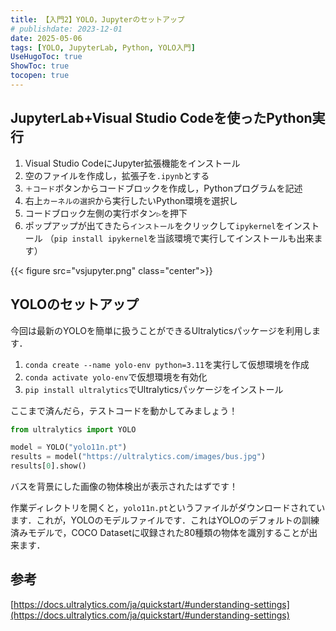 ```yaml
---
title: 【入門2】YOLO，Jupyterのセットアップ
# publishdate: 2023-12-01
date: 2025-05-06
tags: [YOLO, JupyterLab, Python, YOLO入門]
UseHugoToc: true
ShowToc: true
tocopen: true
---
```


## JupyterLab+Visual Studio Codeを使ったPython実行

1. Visual Studio CodeにJupyter拡張機能をインストール
2. 空のファイルを作成し，拡張子を```.ipynb```とする
3. ```＋コード```ボタンからコードブロックを作成し，Pythonプログラムを記述
4. 右上```カーネルの選択```から実行したいPython環境を選択し
5. コードブロック左側の実行ボタン```▷```を押下
6. ポップアップが出てきたら```インストール```をクリックして```ipykernel```をインストール
   （```pip install ipykernel```を当該環境で実行してインストールも出来ます）

{{< figure src="vsjupyter.png" class="center">}}

## YOLOのセットアップ

今回は最新のYOLOを簡単に扱うことができるUltralyticsパッケージを利用します．

1. ```conda create --name yolo-env python=3.11```を実行して仮想環境を作成
2. ```conda activate yolo-env```で仮想環境を有効化
3. ```pip install ultralytics```でUltralyticsパッケージをインストール

ここまで済んだら，テストコードを動かしてみましょう！

```python
from ultralytics import YOLO

model = YOLO("yolo11n.pt")
results = model("https://ultralytics.com/images/bus.jpg")
results[0].show()
```

バスを背景にした画像の物体検出が表示されたはずです！

作業ディレクトリを開くと，```yolo11n.pt```というファイルがダウンロードされています．これが，YOLOのモデルファイルです．これはYOLOのデフォルトの訓練済みモデルで，COCO Datasetに収録された80種類の物体を識別することが出来ます．

## 参考
[https://docs.ultralytics.com/ja/quickstart/#understanding-settings](https://docs.ultralytics.com/ja/quickstart/#understanding-settings)
